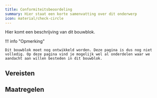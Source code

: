 ```yaml
---
title: Conformiteitsbeoordeling
summary: Hier staat een korte samenvatting over dit onderwerp
icon: material/check-circle
---
```


Hier komt een beschrijving van dit bouwblok.

!!! info "Opmerking"

    Dit bouwblok moet nog ontwikkeld worden. Deze pagina is dus nog niet volledig. Op deze pagina vind je mogelijk wel al onderdelen waar we aandacht aan willen besteden in dit bouwblok. 


## Vereisten

<!-- list_vereisten bouwblok/conformiteitsbeoordeling -->


## Maatregelen

<!-- list_maatregelen bouwblok/conformiteitsbeoordeling -->